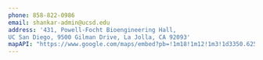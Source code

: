 ```yaml
---
phone: 858-822-0986
email: shankar-admin@ucsd.edu
address: '431, Powell-Focht Bioengineering Hall, 
UC San Diego, 9500 Gilman Drive, La Jolla, CA 92093'
mapAPI: "https://www.google.com/maps/embed?pb=!1m18!1m12!1m3!1d3350.6252599190207!2d-117.23694292355262!3d32.88163307362021!2m3!1f0!2f0!3f0!3m2!1i1024!2i768!4f13.1!3m3!1m2!1s0x80dc06c312e92063%3A0x69155f3051f5a596!2sPowell-Focht%20Bioengineering%20Hall!5e0!3m2!1sen!2sus!4v1735779202016!5m2!1sen!2sus"
---
```

